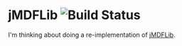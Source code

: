 # jMDFLib ![Build Status](http://wollekuel.spdns.de:8080/buildStatus/icon?job=jmdflib)

I'm thinking about doing a re-implementation of [jMDFLib](https://sourceforge.net/projects/jmdflib/).
